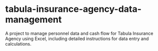 # tabula-insurance-agency-data-management
A project to manage personnel data and cash flow for Tabula Insurance Agency using Excel, including detailed instructions for data entry and calculations.
